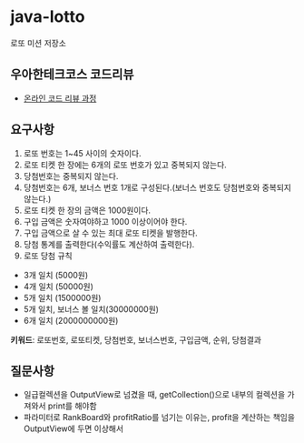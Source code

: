 # java-lotto

로또 미션 저장소

## 우아한테크코스 코드리뷰

- [온라인 코드 리뷰 과정](https://github.com/woowacourse/woowacourse-docs/blob/master/maincourse/README.md)

## 요구사항

1. 로또 번호는 1~45 사이의 숫자이다.
2. 로또 티켓 한 장에는 6개의 로또 번호가 있고 중복되지 않는다.
3. 당첨번호는 중복되지 않는다.
4. 당첨번호는 6개, 보너스 번호 1개로 구성된다.(보너스 번호도 당첨번호와 중복되지 않는다.)
5. 로또 티켓 한 장의 금액은 1000원이다.
6. 구입 금액은 숫자여야하고 1000 이상이어야 한다.
7. 구입 금액으로 살 수 있는 최대 로또 티켓을 발행한다.
8. 당첨 통계를 출력한다(수익률도 계산하여 출력한다).
9. 로또 당첨 규칙
 * 3개 일치 (5000원)
 * 4개 일치 (50000원)
 * 5개 일치 (1500000원)
 * 5개 일치, 보너스 볼 일치(30000000원)
 * 6개 일치 (2000000000원)


**키워드**: 로또번호, 로또티켓, 당첨번호, 보너스번호, 구입금액, 순위, 당첨결과


## 질문사항

* 일급컬렉션을 OutputView로 넘겼을 때, getCollection()으로 내부의 컬렉션을 가져와서 print를 해야함
* 파라미터로 RankBoard와 profitRatio를 넘기는 이유는, profit을 계산하는 책임을 OutputView에 두면 이상해서